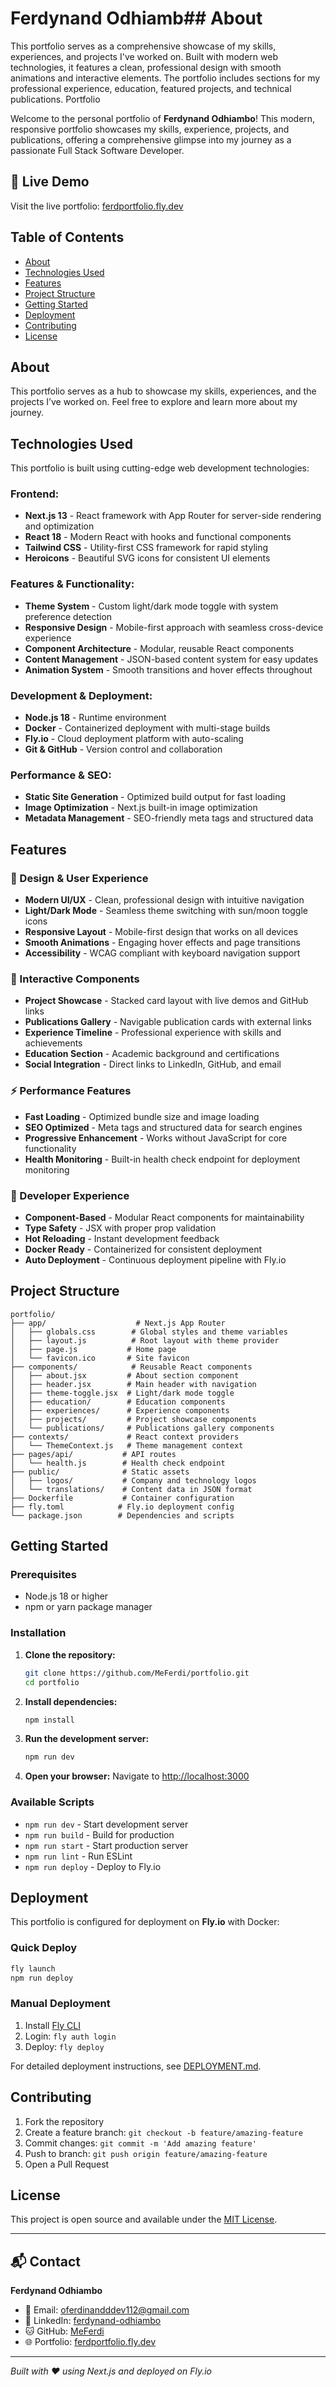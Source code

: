 # Ferdynand Odhiamb## About

This portfolio serves as a comprehensive showcase of my skills, experiences, and projects I've worked on. Built with modern web technologies, it features a clean, professional design with smooth animations and interactive elements. The portfolio includes sections for my professional experience, education, featured projects, and technical publications. Portfolio

Welcome to the personal portfolio of **Ferdynand Odhiambo**! This modern, responsive portfolio showcases my skills, experience, projects, and publications, offering a comprehensive glimpse into my journey as a passionate Full Stack Software Developer.

## 🌟 Live Demo

Visit the live portfolio: [ferdportfolio.fly.dev](https://ferdportfolio.fly.dev)

## Table of Contents

- [About](#about)
- [Technologies Used](#technologies-used)
- [Features](#features)
- [Project Structure](#project-structure)
- [Getting Started](#getting-started)
- [Deployment](#deployment)
- [Contributing](#contributing)
- [License](#license)

## About

This portfolio serves as a hub to showcase my skills, experiences, and the projects I’ve worked on. Feel free to explore and learn more about my journey.

## Technologies Used

This portfolio is built using cutting-edge web development technologies:

### **Frontend:**
- **Next.js 13** - React framework with App Router for server-side rendering and optimization
- **React 18** - Modern React with hooks and functional components
- **Tailwind CSS** - Utility-first CSS framework for rapid styling
- **Heroicons** - Beautiful SVG icons for consistent UI elements

### **Features & Functionality:**
- **Theme System** - Custom light/dark mode toggle with system preference detection
- **Responsive Design** - Mobile-first approach with seamless cross-device experience
- **Component Architecture** - Modular, reusable React components
- **Content Management** - JSON-based content system for easy updates
- **Animation System** - Smooth transitions and hover effects throughout

### **Development & Deployment:**
- **Node.js 18** - Runtime environment
- **Docker** - Containerized deployment with multi-stage builds
- **Fly.io** - Cloud deployment platform with auto-scaling
- **Git & GitHub** - Version control and collaboration

### **Performance & SEO:**
- **Static Site Generation** - Optimized build output for fast loading
- **Image Optimization** - Next.js built-in image optimization
- **Metadata Management** - SEO-friendly meta tags and structured data

## Features

### **🎨 Design & User Experience**
- **Modern UI/UX** - Clean, professional design with intuitive navigation
- **Light/Dark Mode** - Seamless theme switching with sun/moon toggle icons
- **Responsive Layout** - Mobile-first design that works on all devices
- **Smooth Animations** - Engaging hover effects and page transitions
- **Accessibility** - WCAG compliant with keyboard navigation support

### **📱 Interactive Components**
- **Project Showcase** - Stacked card layout with live demos and GitHub links
- **Publications Gallery** - Navigable publication cards with external links
- **Experience Timeline** - Professional experience with skills and achievements
- **Education Section** - Academic background and certifications
- **Social Integration** - Direct links to LinkedIn, GitHub, and email

### **⚡ Performance Features**
- **Fast Loading** - Optimized bundle size and image loading
- **SEO Optimized** - Meta tags and structured data for search engines
- **Progressive Enhancement** - Works without JavaScript for core functionality
- **Health Monitoring** - Built-in health check endpoint for deployment monitoring

### **🔧 Developer Experience**
- **Component-Based** - Modular React components for maintainability
- **Type Safety** - JSX with proper prop validation
- **Hot Reloading** - Instant development feedback
- **Docker Ready** - Containerized for consistent deployment
- **Auto Deployment** - Continuous deployment pipeline with Fly.io

## Project Structure

```
portfolio/
├── app/                    # Next.js App Router
│   ├── globals.css        # Global styles and theme variables
│   ├── layout.js          # Root layout with theme provider
│   ├── page.js           # Home page
│   └── favicon.ico       # Site favicon
├── components/            # Reusable React components
│   ├── about.jsx         # About section component
│   ├── header.jsx        # Main header with navigation
│   ├── theme-toggle.jsx  # Light/dark mode toggle
│   ├── education/        # Education components
│   ├── experiences/      # Experience components
│   ├── projects/         # Project showcase components
│   └── publications/     # Publications gallery components
├── contexts/             # React context providers
│   └── ThemeContext.js   # Theme management context
├── pages/api/           # API routes
│   └── health.js        # Health check endpoint
├── public/              # Static assets
│   ├── logos/           # Company and technology logos
│   └── translations/    # Content data in JSON format
├── Dockerfile           # Container configuration
├── fly.toml            # Fly.io deployment config
└── package.json        # Dependencies and scripts
```

## Getting Started

### **Prerequisites**
- Node.js 18 or higher
- npm or yarn package manager

### **Installation**

1. **Clone the repository:**
   ```bash
   git clone https://github.com/MeFerdi/portfolio.git
   cd portfolio
   ```

2. **Install dependencies:**
   ```bash
   npm install
   ```

3. **Run the development server:**
   ```bash
   npm run dev
   ```

4. **Open your browser:**
   Navigate to [http://localhost:3000](http://localhost:3000)

### **Available Scripts**
- `npm run dev` - Start development server
- `npm run build` - Build for production
- `npm run start` - Start production server
- `npm run lint` - Run ESLint
- `npm run deploy` - Deploy to Fly.io

## Deployment

This portfolio is configured for deployment on **Fly.io** with Docker:

### **Quick Deploy**
```bash
fly launch
npm run deploy
```

### **Manual Deployment**
1. Install [Fly CLI](https://fly.io/docs/hands-on/install-flyctl/)
2. Login: `fly auth login`
3. Deploy: `fly deploy`

For detailed deployment instructions, see [DEPLOYMENT.md](DEPLOYMENT.md).

## Contributing

1. Fork the repository
2. Create a feature branch: `git checkout -b feature/amazing-feature`
3. Commit changes: `git commit -m 'Add amazing feature'`
4. Push to branch: `git push origin feature/amazing-feature`
5. Open a Pull Request

## License

This project is open source and available under the [MIT License](LICENSE).

---

## 📬 Contact

**Ferdynand Odhiambo**
- 📧 Email: oferdinandddev112@gmail.com
- 💼 LinkedIn: [ferdynand-odhiambo](https://www.linkedin.com/in/ferdynand-odhiambo)
- 🐱 GitHub: [MeFerdi](https://github.com/MeFerdi)
- 🌐 Portfolio: [ferdportfolio.fly.dev](https://ferdportfolio.fly.dev)

---

*Built with ❤️ using Next.js and deployed on Fly.io*